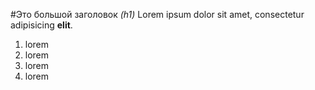 #Это большой заголовок _(h1)_
Lorem ipsum dolor sit amet, consectetur adipisicing **elit**.
1. lorem
2. lorem
3. lorem
4. lorem
